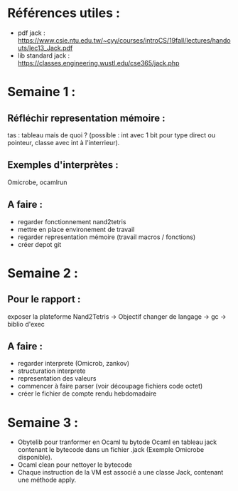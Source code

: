 # Références utiles :
- pdf jack : https://www.csie.ntu.edu.tw/~cyy/courses/introCS/19fall/lectures/handouts/lec13_Jack.pdf
- lib standard jack : https://classes.engineering.wustl.edu/cse365/jack.php

# Semaine 1 :

## Réfléchir representation mémoire :
tas : tableau mais de quoi ? (possible : int avec 1 bit pour type direct ou pointeur, classe avec int à l'interrieur).

## Exemples d'interprètes :
Omicrobe, ocamlrun

## A faire :
- regarder fonctionnement nand2tetris
- mettre en place environement de travail
- regarder representation mémoire (travail macros / fonctions)
- créer depot git



# Semaine 2 : 

## Pour le rapport :
exposer la plateforme Nand2Tetris -> Objectif changer de langage -> gc -> biblio d'exec

## A faire : 
- regarder interprete (Omicrob, zankov)
- structuration interprete
- representation des valeurs
- commencer à faire parser (voir découpage fichiers code octet)
- créer le fichier de compte rendu hebdomadaire



# Semaine 3 :

- Obytelib pour tranformer en Ocaml tu bytode Ocaml en tableau jack contenant le bytecode dans un fichier .jack (Exemple Omicrobe disponible).
- Ocaml clean pour nettoyer le bytecode 
- Chaque instruction de la VM est associé a une classe Jack, contenant une méthode apply. 

